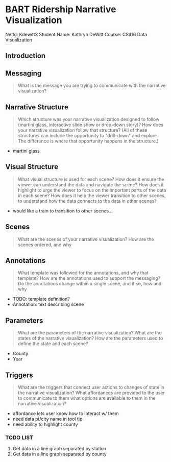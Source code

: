 # BART Ridership Narrative Visualization

NetId: Kdewitt3
Student Name: Kathryn DeWitt
Course: CS416 Data Visualization

## Introduction

## Messaging

> What is the message you are trying to communicate with the narrative visualization?

## Narrative Structure

> Which structure was your narrative visualization designed to follow (martini glass, interactive slide show or drop-down story)? How does your narrative visualization follow that structure? (All of these structures can include the opportunity to "drill-down" and explore. The difference is where that opportunity happens in the structure.)

- martini glass

## Visual Structure

> What visual structure is used for each scene? How does it ensure the viewer can understand the data and navigate the scene? How does it highlight to urge the viewer to focus on the important parts of the data in each scene? How does it help the viewer transition to other scenes, to understand how the data connects to the data in other scenes?

- would like a train to transition to other scenes...

## Scenes

> What are the scenes of your narrative visualization?  How are the scenes ordered, and why

## Annotations

> What template was followed for the annotations, and why that template? How are the annotations used to support the messaging? Do the annotations change within a single scene, and if so, how and why

- TODO: template definition?
- Annotation: text describing scene

## Parameters

> What are the parameters of the narrative visualization? What are the states of the narrative visualization? How are the parameters used to define the state and each scene?

- County
- Year

## Triggers

> What are the triggers that connect user actions to changes of state in the narrative visualization? What affordances are provided to the user to communicate to them what options are available to them in the narrative visualization?

- affordance lets user know how to interact w/ them
- need data pt/city name in tool tip
- need ability to highlight county

### TODO LIST

1. Get data in a line graph separated by station
2. Get data in a line graph separated by county
